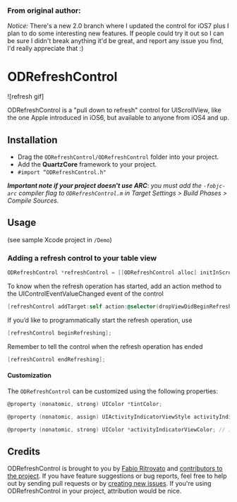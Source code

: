### From original author:

*Notice:* There's a new 2.0 branch where I updated the control for iOS7 plus I plan to do some interesting new features. If people could try it out so I can be sure I didn't break anything it'd be great, and report any issue you find, I'd really appreciate that :)



# ODRefreshControl

![refresh gif]

ODRefreshControl is a "pull down to refresh" control for UIScrollView, like the one Apple introduced in iOS6, but available to anyone from iOS4 and up.

## Installation

- Drag the `ODRefreshControl/ODRefreshControl` folder into your project. 
- Add the **QuartzCore** framework to your project.
- `#import “ODRefreshControl.h"`

***Important note if your project doesn't use ARC***: *you must add the `-fobjc-arc` compiler flag to `ODRefreshControl.m` in Target Settings > Build Phases > Compile Sources.*

## Usage

(see sample Xcode project in `/Demo`)

### Adding a refresh control to your table view

``` objective-c
ODRefreshControl *refreshControl = [[ODRefreshControl alloc] initInScrollView:self.scrollView];
```

To know when the refresh operation has started, add an action method to the UIControlEventValueChanged event of the control

``` objective-c
[refreshControl addTarget:self action:@selector(dropViewDidBeginRefreshing:) forControlEvents:UIControlEventValueChanged];
```

If you’d like to programmatically start the refresh operation, use

``` objective-c
[refreshControl beginRefreshing];
```

Remember to tell the control when the refresh operation has ended

``` objective-c
[refreshControl endRefreshing];
```

#### Customization

The `ODRefreshControl` can be customized using the following properties:

``` objective-c
@property (nonatomic, strong) UIColor *tintColor;

@property (nonatomic, assign) UIActivityIndicatorViewStyle activityIndicatorViewStyle;

@property (nonatomic, strong) UIColor *activityIndicatorViewColor; // iOS5 or more
```



## Credits

ODRefreshControl is brought to you by [Fabio Ritrovato](http://orangeinaday.com) and [contributors to the project](https://github.com/Sephiroth87/ODRefreshControl/contributors). If you have feature suggestions or bug reports, feel free to help out by sending pull requests or by [creating new issues](https://github.com/Sephiroth87/ODRefreshControl/issues/new). If you're using ODRefreshControl in your project, attribution would be nice.



